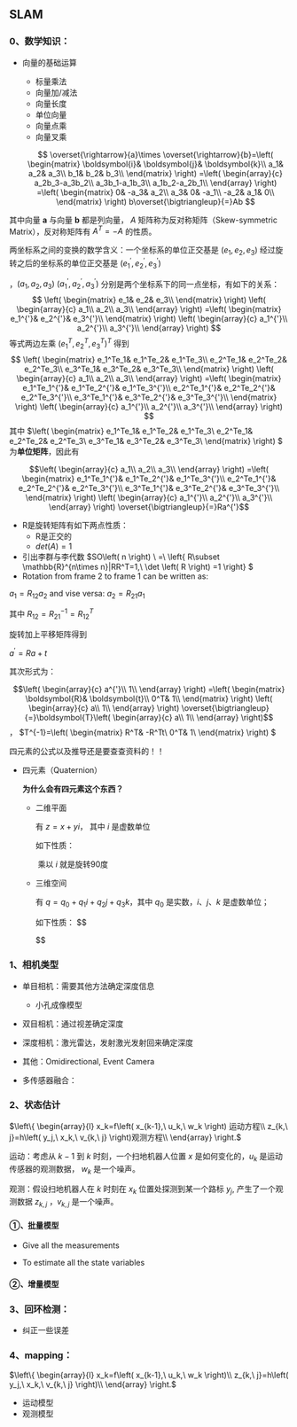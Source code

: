 ## SLAM

### 0、数学知识：

- 向量的基础运算

  - 标量乘法
  - 向量加/减法
  - 向量长度
  - 单位向量
  - 向量点乘
  - 向量叉乘

  $$
  \overset{\rightarrow}{a}\times \overset{\rightarrow}{b}=\left( \begin{matrix}
  	\boldsymbol{i}&		\boldsymbol{j}&		\boldsymbol{k}\\
  	a_1&		a_2&		a_3\\
  	b_1&		b_2&		b_3\\
  \end{matrix} \right) =\left( \begin{array}{c}
  	a_2b_3-a_3b_2\\
  	a_3b_1-a_1b_3\\
  	a_1b_2-a_2b_1\\
  \end{array} \right) =\left( \begin{matrix}
  	0&		-a_3&		a_2\\
  	a_3&		0&		-a_1\\
  	-a_2&		a_1&		0\\
  \end{matrix} \right) b\overset{\bigtriangleup}{=}Ab
  $$

其中向量 **a** 与向量 **b** 都是列向量， $A$ 矩阵称为反对称矩阵（Skew-symmetric Matrix），反对称矩阵有 $A^T = -A$ 的性质。

两坐标系之间的变换的数学含义：一个坐标系的单位正交基是 $(e_1, e_2, e_3)$ 经过旋转之后的坐标系的单位正交基是 $(e_1^{'},e_2^{'},e_3^{'})$

，$(a_1,a_2,a_3)$  $(a_1^{'},a_2^{'},a_3^{'})$ 分别是两个坐标系下的同一点坐标，有如下的关系：
$$
\left( \begin{matrix}
	e_1&		e_2&		e_3\\
\end{matrix} \right) \left( \begin{array}{c}
	a_1\\
	a_2\\
	a_3\\
\end{array} \right) =\left( \begin{matrix}
	e_1^{'}&		e_2^{'}&		e_3^{'}\\
\end{matrix} \right) \left( \begin{array}{c}
	a_1^{'}\\
	a_2^{'}\\
	a_3^{'}\\
\end{array} \right)
$$
等式两边左乘 $(e_1^{T},e_2^{T},e_3^{T})^{T}$ 得到 
$$
\left( \begin{matrix}
	e_1^Te_1&		e_1^Te_2&		e_1^Te_3\\
	e_2^Te_1&		e_2^Te_2&		e_2^Te_3\\
	e_3^Te_1&		e_3^Te_2&		e_3^Te_3\\
\end{matrix} \right) \left( \begin{array}{c}
	a_1\\
	a_2\\
	a_3\\
\end{array} \right) =\left( \begin{matrix}
	e_1^Te_1^{'}&		e_1^Te_2^{'}&		e_1^Te_3^{'}\\
	e_2^Te_1^{'}&		e_2^Te_2^{'}&		e_2^Te_3^{'}\\
	e_3^Te_1^{'}&		e_3^Te_2^{'}&		e_3^Te_3^{'}\\
\end{matrix} \right) \left( \begin{array}{c}
	a_1^{'}\\
	a_2^{'}\\
	a_3^{'}\\
\end{array} \right)
$$
其中 $\left( \begin{matrix}
	e_1^Te_1&		e_1^Te_2&		e_1^Te_3\\
	e_2^Te_1&		e_2^Te_2&		e_2^Te_3\\
	e_3^Te_1&		e_3^Te_2&		e_3^Te_3\\
\end{matrix} \right) $ 为**单位矩阵**，因此有 

$$\left( \begin{array}{c}
	a_1\\
	a_2\\
	a_3\\
\end{array} \right) =\left( \begin{matrix}
	e_1^Te_1^{'}&		e_1^Te_2^{'}&		e_1^Te_3^{'}\\
	e_2^Te_1^{'}&		e_2^Te_2^{'}&		e_2^Te_3^{'}\\
	e_3^Te_1^{'}&		e_3^Te_2^{'}&		e_3^Te_3^{'}\\
\end{matrix} \right) \left( \begin{array}{c}
	a_1^{'}\\
	a_2^{'}\\
	a_3^{'}\\
\end{array} \right) \overset{\bigtriangleup}{=}Ra^{'}$$

- R是旋转矩阵有如下两点性质：
  - R是正交的
  - $det(A) = 1$
- 引出李群与李代数 $SO\left( n \right) \ =\ \left\{ R\subset \mathbb{R}^{n\times n}|RR^T=1,\ \det \left( R \right) =1 \right\} $
- Rotation from frame 2 to frame 1 can be written as:

$a_1=R_{12}a_2$ and vise versa: $a_2=R_{21}a_1$ 

其中 $R_{12}=R_{21}^{-1}=R_{12}^{T}$ 

旋转加上平移矩阵得到

$a^{'}=Ra+t$

其次形式为：

$$\left( \begin{array}{c}
	a^{'}\\
	1\\
\end{array} \right) =\left( \begin{matrix}
	\boldsymbol{R}&		\boldsymbol{t}\\
	0^T&		1\\
\end{matrix} \right) \left( \begin{array}{c}
	a\\
	1\\
\end{array} \right) \overset{\bigtriangleup}{=}\boldsymbol{T}\left( \begin{array}{c}
	a\\
	1\\
\end{array} \right)$$， $T^{-1}=\left( \begin{matrix}
	R^T&		-R^Tt\\
	0^T&		1\\
\end{matrix} \right) $



四元素的公式以及推导还是要查查资料的！！

- 四元素（Quaternion）

  **为什么会有四元素这个东西？**

  - 二维平面

    有 $z=x+yi$， 其中 $i$ 是虚数单位

    如下性质：

    ​	乘以 $i$ 就是旋转90度

  - 三维空间

    有 $q=q_0+q_1i+q_2j+q_3k$，其中 $q_0$ 是实数，$i、j、k$ 是虚数单位；

    如下性质：
    $$
    
    $$

### 1、相机类型

- 单目相机：需要其他方法确定深度信息
  - 小孔成像模型

- 双目相机：通过视差确定深度



- 深度相机：激光雷达，发射激光发射回来确定深度

- 其他：Omidirectional, Event Camera

- 多传感器融合：

### 2、状态估计

$\left\{ \begin{array}{l}
	x_k=f\left( x_{k-1},\ u_k,\ w_k \right) 运动方程\\
	z_{k,\ j}=h\left( y_j,\ x_k,\ v_{k,\ j} \right)观测方程\\
\end{array} \right.$



运动：考虑从 $k-1$ 到 $k$ 时刻，一个扫地机器人位置 $x$ 是如何变化的，$u_k$ 是运动传感器的观测数据， $w_k$ 是一个噪声。

观测：假设扫地机器人在 $k$ 时刻在 $x_k$ 位置处探测到某一个路标 $y_j$, 产生了一个观测数据 $z_{k,j}$ ，$v_{k,j}$ 是一个噪声。

#### ①、批量模型

- Give all the measurements

- To estimate all the state variables

  



#### ②、增量模型

### 3、回环检测：

- 纠正一些误差

### 4、mapping：

$\left\{ \begin{array}{l}
	x_k=f\left( x_{k-1},\ u_k,\ w_k \right)\\
	z_{k,\ j}=h\left( y_j,\ x_k,\ v_{k,\ j} \right)\\
\end{array} \right.$

- 运动模型 ​
- 观测模型

